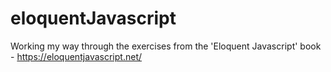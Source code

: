 # eloquentJavascript
Working my way through the exercises from the 'Eloquent Javascript' book - https://eloquentjavascript.net/


